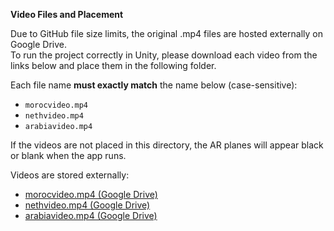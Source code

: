 **Video Files and Placement**

Due to GitHub file size limits, the original .mp4 files are hosted externally on Google Drive.  
To run the project correctly in Unity, please download each video from the links below and place them in the following folder.


Each file name **must exactly match** the name below (case-sensitive):

- `morocvideo.mp4`
- `nethvideo.mp4`
- `arabiavideo.mp4`

If the videos are not placed in this directory, the AR planes will appear black or blank when the app runs.

Videos are stored externally:
- [morocvideo.mp4 (Google Drive)](https://gtu-my.sharepoint.com/:v:/g/personal/mdnurdag_gtu_edu_tr/EZzrpP4_1w1FklpT0mzuSP8B5VaNA9F_XZ-7ABo3PE8d1g?nav=eyJyZWZlcnJhbEluZm8iOnsicmVmZXJyYWxBcHAiOiJPbmVEcml2ZUZvckJ1c2luZXNzIiwicmVmZXJyYWxBcHBQbGF0Zm9ybSI6IldlYiIsInJlZmVycmFsTW9kZSI6InZpZXciLCJyZWZlcnJhbFZpZXciOiJNeUZpbGVzTGlua0NvcHkifX0&email=yakup.genc%40gtu.edu.tr&e=SAJs4D)
- [nethvideo.mp4 (Google Drive)](https://gtu-my.sharepoint.com/:v:/g/personal/mdnurdag_gtu_edu_tr/EdpgWRO6ybJCulPn9svbZ78BERZ1CPfhT1YIyHeE5jTZog?nav=eyJyZWZlcnJhbEluZm8iOnsicmVmZXJyYWxBcHAiOiJPbmVEcml2ZUZvckJ1c2luZXNzIiwicmVmZXJyYWxBcHBQbGF0Zm9ybSI6IldlYiIsInJlZmVycmFsTW9kZSI6InZpZXciLCJyZWZlcnJhbFZpZXciOiJNeUZpbGVzTGlua0NvcHkifX0&email=yakup.genc%40gtu.edu.tr&e=Sc5CjG)
- [arabiavideo.mp4 (Google Drive)](https://gtu-my.sharepoint.com/:v:/g/personal/mdnurdag_gtu_edu_tr/EYUS4juzg3lPrCtUEMN9WT8BddAcOg144GXsz56GH-Xqew?nav=eyJyZWZlcnJhbEluZm8iOnsicmVmZXJyYWxBcHAiOiJPbmVEcml2ZUZvckJ1c2luZXNzIiwicmVmZXJyYWxBcHBQbGF0Zm9ybSI6IldlYiIsInJlZmVycmFsTW9kZSI6InZpZXciLCJyZWZlcnJhbFZpZXciOiJNeUZpbGVzTGlua0NvcHkifX0&email=yakup.genc%40gtu.edu.tr&e=0919j3)
